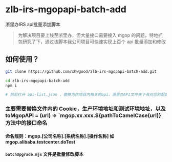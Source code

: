 # zlb-irs-mgopapi-batch-add

浙里办IRS api批量添加脚本

> 为解决项目要上线至浙里办，但大量接口需要接入 mgop 的问题，特地抓包研究了下，通过该脚本我公司项目可快速实现上百个 api 批量添加和修改

## 如何使用？

```sh
git clone https://github.com/xhwgood/zlb-irs-mgopapi-batch-add.git

cd zlb-irs-mgopapi-batch-add
npm i

# 然后打开 api-list.json ，替换为你项目内相关的api，浙里办API文件夹下有对应的配置图片，可对应 add.mjs 内的各个请求
```

### 主要需要替换文件内的 Cookie，生产环境地址和测试环境地址，以及 toMgopAPI = (url) => `mgop.xx.xxx.${pathToCamelCase(url)} 方法中的接口命名

#### 命名规则：mgop.[公司名称].[系统名称].[操作名称] 如 mgop.alibaba.testcenter.doTest

#### `batchUpgrade.mjs` 文件是批量修改脚本